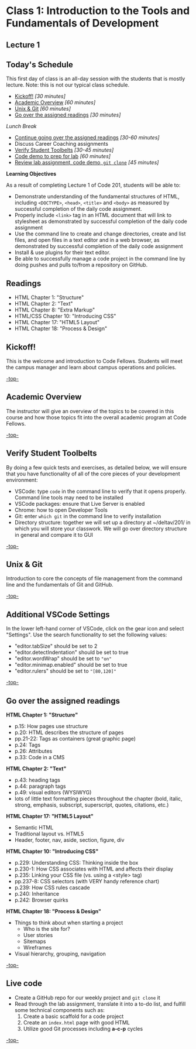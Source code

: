 # Class 1: Introduction to the Tools and Fundamentals of Development

<a id="top"></a>
## Lecture 1

## Today's Schedule
This first day of class is an all-day session with the students that is mostly lecture. Note: this is not our typical class schedule.

- [Kickoff!](#kickoff) *[30 minutes]*
- [Academic Overview](#academic) *[60 minutes]*
- [Unix & Git](#ug) *[60 minutes]*
- [Go over the assigned readings](#readings) *[30 minutes]*

*Lunch Break*

- [Continue going over the assigned readings](#readings) *[30-60 minutes]*
- Discuss Career Coaching assignments
- [Verify Student Toolbelts](#toolbelt) *[30-45 minutes]*
- [Code demo to prep for lab](#code) *[60 minutes]*
- [Review lab assignment, code demo, `git clone`](#code) *[45 minutes]*

**Learning Objectives**

As a result of completing Lecture 1 of Code 201, students will be able to:

- Demonstrate understanding of the fundamental structures of HTML, including `<DOCTYPE>`, `<head>`, `<title>` and `<body>` as measured by successful completion of the daily code assignment.
- Properly include `<link>` tag in an HTML document that will link to stylesheet as demonstrated by successful completion of the daily code assignment
- Use the command line to create and change directories, create and list files, and open files in a text editor and in a web browser, as demonstrated by successful completion of the daily code assignment
- Install & use plugins for their text editor.
- Be able to successfully manage a code project in the command line by doing pushes and pulls to/from a repository on GitHub.

## Readings

- HTML Chapter 1: "Structure"
- HTML Chapter 2: "Text"
- HTML Chapter 8: "Extra Markup"
- HTML/CSS Chapter 10: "Introducing CSS"
- HTML Chapter 17: "HTML5 Layout"
- HTML Chapter 18: "Process & Design"

<a id="kickoff"></a>

## Kickoff!

This is the welcome and introduction to Code Fellows. Students will meet the campus manager and learn about campus operations and policies.

[-top-](#top)

<a id="academic"></a>

## Academic Overview

The instructor will give an overview of the topics to be covered in this course and how those topics fit into the overall academic program at Code Fellows.

[-top-](#top)

<a id="toolbelt"></a>

## Verify Student Toolbelts

By doing a few quick tests and exercises, as detailed below, we will ensure that you have functionality of all of the core pieces of your development environment:
- VSCode: type `code` in the command line to verify that it opens properly. Command line tools may need to be installed
- VSCode packages: ensure that Live Server is enabled
- Chrome: how to open Developer Tools
- Git: enter `which git` in the command line to verify installation
- Directory structure: together we will set up a directory at ~/deltav/201/ in which you will store your classwork. We will go over directory structure in general and compare it to GUI

[-top-](#top)

<a id="ug"></a>

## Unix & Git

Introduction to core the concepts of file management from the command line and the fundamentals of Git and GitHub.

[-top-](#top)

## Additional VSCode Settings

In the lower left-hand corner of VSCode, click on the gear icon and select "Settings". Use the search functionality to set the following values:
* "editor.tabSize" should be set to 2
* "editor.detectIndentation" should be set to true
* "editor.wordWrap" should be set to `"on"`
* "editor.minimap.enabled" should be set to true
* "editor.rulers" should be set to `"[80,120]"`

[-top-](#top)

<a id="readings"></a>

## Go over the assigned readings

**HTML Chapter 1: "Structure"**

- p.15: How pages use structure
- p.20: HTML describes the structure of pages
- pp.21-22: Tags as containers (great graphic page)
- p.24: Tags
- p.26: Attributes
- p.33: Code in a CMS

**HTML Chapter 2: "Text"**

- p.43: heading tags
- p.44: paragraph tags
- p.49: visual editors (WYSIWYG)
- lots of little text formatting pieces throughout the chapter (bold, italic, strong, emphasis, subscript, superscript, quotes, citations, etc.)

**HTML Chapter 17: "HTML5 Layout"**

- Semantic HTML
- Traditional layout vs. HTML5
- Header, footer, nav, aside, section, figure, div

**HTML Chapter 10: "Introducing CSS"**

- p.229: Understanding CSS: Thinking inside the box
- p.230-1: How CSS associates with HTML and affects their display
- p.235: Linking your CSS file (vs. using a \<style> tag)
- pp.237-8: CSS selectors (with VERY handy reference chart)
- p.239: How CSS rules cascade
- p.240: Inheritance
- p.242: Browser quirks

**HTML Chapter 18: "Process & Design"**

- Things to think about when starting a project
  - Who is the site for?
  - User stories
  - Sitemaps
  - Wireframes
- Visual hierarchy, grouping, navigation


[-top-](#top)

<a id="code"></a>

## Live code

- Create a GitHub repo for our weekly project and `git clone` it
- Read through the lab assignment, translate it into a to-do list, and fulfill some technical components such as:
  1. Create a basic scaffold for a code project
  2. Create an `index.html` page with good HTML
  3. Utilize good Git processes including **a-c-p** cycles

[-top-](#top)

